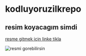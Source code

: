 # kodluyoruzilkrepo
## resim koyacagım simdi ##
[resme gitmek için linke tikla](https://google.com)

![resmi gorebilirsin](https://imgyukle.com/i/n3Mlux/)

